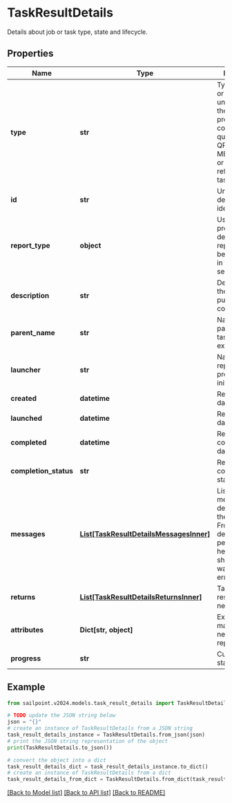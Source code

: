 # TaskResultDetails

Details about job or task type, state and lifecycle.

## Properties

Name | Type | Description | Notes
------------ | ------------- | ------------- | -------------
**type** | **str** | Type of the job or task underlying in the report processing. It could be a quartz task, QPOC or MENTOS jobs or a refresh/sync task. | [optional] 
**id** | **str** | Unique task definition identifier. | [optional] 
**report_type** | **object** | Use this property to define what report should be processed in the RDE service. | [optional] 
**description** | **str** | Description of the report purpose and/or contents. | [optional] 
**parent_name** | **str** | Name of the parent task/report if exists. | [optional] 
**launcher** | **str** | Name of the report processing initiator. | [optional] 
**created** | **datetime** | Report creation date | [optional] 
**launched** | **datetime** | Report start date | [optional] 
**completed** | **datetime** | Report completion date | [optional] 
**completion_status** | **str** | Report completion status. | [optional] 
**messages** | [**List[TaskResultDetailsMessagesInner]**](TaskResultDetailsMessagesInner.md) | List of the messages dedicated to the report.  From task definition perspective here usually should be warnings or errors. | [optional] 
**returns** | [**List[TaskResultDetailsReturnsInner]**](TaskResultDetailsReturnsInner.md) | Task definition results, if necessary. | [optional] 
**attributes** | **Dict[str, object]** | Extra attributes map(dictionary) needed for the report. | [optional] 
**progress** | **str** | Current report state. | [optional] 

## Example

```python
from sailpoint.v2024.models.task_result_details import TaskResultDetails

# TODO update the JSON string below
json = "{}"
# create an instance of TaskResultDetails from a JSON string
task_result_details_instance = TaskResultDetails.from_json(json)
# print the JSON string representation of the object
print(TaskResultDetails.to_json())

# convert the object into a dict
task_result_details_dict = task_result_details_instance.to_dict()
# create an instance of TaskResultDetails from a dict
task_result_details_from_dict = TaskResultDetails.from_dict(task_result_details_dict)
```
[[Back to Model list]](../README.md#documentation-for-models) [[Back to API list]](../README.md#documentation-for-api-endpoints) [[Back to README]](../README.md)


